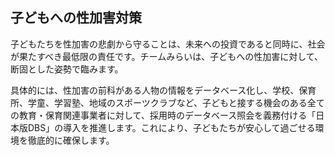 ## 子どもへの性加害対策
子どもたちを性加害の悲劇から守ることは、未来への投資であると同時に、社会が果たすべき最低限の責任です。チームみらいは、子どもへの性加害に対して、断固とした姿勢で臨みます。

具体的には、性加害の前科がある人物の情報をデータベース化し、学校、保育所、学童、学習塾、地域のスポーツクラブなど、子どもと接する機会のある全ての教育・保育関連事業者に対して、採用時のデータベース照会を義務付ける「日本版DBS」の導入を推進します。これにより、子どもたちが安心して過ごせる環境を徹底的に確保します。